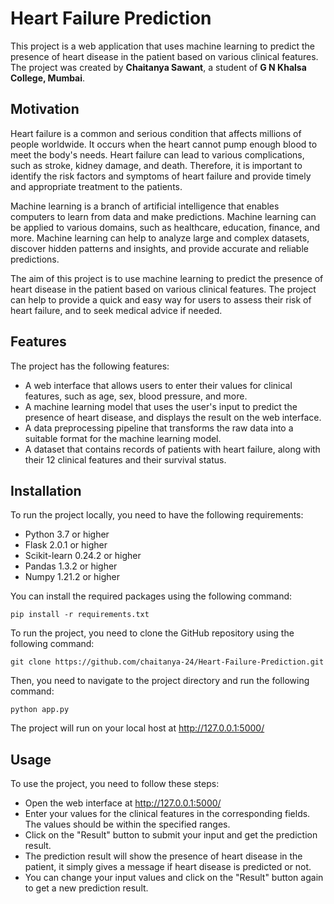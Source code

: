 # Heart Failure Prediction

This project is a web application that uses machine learning to predict the presence of heart disease in the patient based on various clinical features. The project was created by **Chaitanya Sawant**, a student of **G N Khalsa College, Mumbai**.

## Motivation

Heart failure is a common and serious condition that affects millions of people worldwide. It occurs when the heart cannot pump enough blood to meet the body's needs. Heart failure can lead to various complications, such as stroke, kidney damage, and death. Therefore, it is important to identify the risk factors and symptoms of heart failure and provide timely and appropriate treatment to the patients.

Machine learning is a branch of artificial intelligence that enables computers to learn from data and make predictions. Machine learning can be applied to various domains, such as healthcare, education, finance, and more. Machine learning can help to analyze large and complex datasets, discover hidden patterns and insights, and provide accurate and reliable predictions.

The aim of this project is to use machine learning to predict the presence of heart disease in the patient based on various clinical features. The project can help to provide a quick and easy way for users to assess their risk of heart failure, and to seek medical advice if needed.

## Features

The project has the following features:

- A web interface that allows users to enter their values for clinical features, such as age, sex, blood pressure, and more.
- A machine learning model that uses the user's input to predict the presence of heart disease, and displays the result on the web interface.
- A data preprocessing pipeline that transforms the raw data into a suitable format for the machine learning model.
- A dataset that contains records of patients with heart failure, along with their 12 clinical features and their survival status.

## Installation

To run the project locally, you need to have the following requirements:

- Python 3.7 or higher
- Flask 2.0.1 or higher
- Scikit-learn 0.24.2 or higher
- Pandas 1.3.2 or higher
- Numpy 1.21.2 or higher

You can install the required packages using the following command:

```pip install -r requirements.txt```

To run the project, you need to clone the GitHub repository using the following command:

```git clone https://github.com/chaitanya-24/Heart-Failure-Prediction.git```

Then, you need to navigate to the project directory and run the following command:

```python app.py```

The project will run on your local host at http://127.0.0.1:5000/

## Usage

To use the project, you need to follow these steps:

- Open the web interface at http://127.0.0.1:5000/
- Enter your values for the clinical features in the corresponding fields. The values should be within the specified ranges.
- Click on the "Result" button to submit your input and get the prediction result.
- The prediction result will show the presence of heart disease in the patient, it simply gives a message if heart disease is predicted or not.
- You can change your input values and click on the "Result" button again to get a new prediction result.

